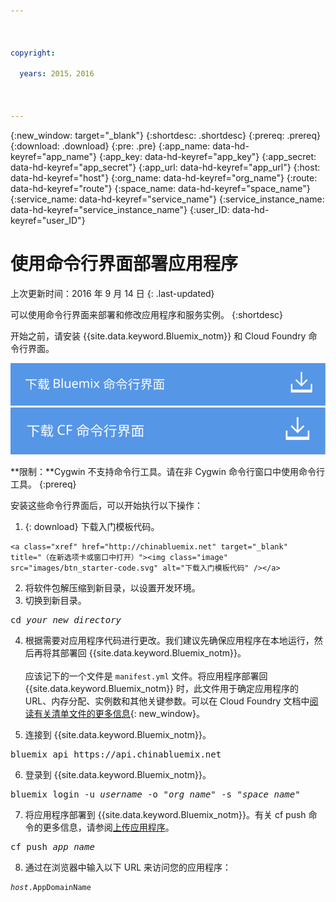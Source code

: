 ```yaml
---

 

copyright:

  years: 2015，2016

 

---
```


{:new_window: target="_blank"}
{:shortdesc: .shortdesc}
{:prereq: .prereq}
{:download: .download}
{:pre: .pre}
{:app_name: data-hd-keyref="app_name"}
{:app_key: data-hd-keyref="app_key"}
{:app_secret: data-hd-keyref="app_secret"}
{:app_url: data-hd-keyref="app_url"}
{:host: data-hd-keyref="host"}
{:org_name: data-hd-keyref="org_name"}
{:route: data-hd-keyref="route"}
{:space_name: data-hd-keyref="space_name"}
{:service_name: data-hd-keyref="service_name"}
{:service_instance_name: data-hd-keyref="service_instance_name"}
{:user_ID: data-hd-keyref="user_ID"}

# 使用命令行界面部署应用程序
上次更新时间：2016 年 9 月 14 日
{: .last-updated}

可以使用命令行界面来部署和修改应用程序和服务实例。
{:shortdesc}

开始之前，请安装 {{site.data.keyword.Bluemix_notm}} 和 Cloud Foundry 命令行界面。

<p>
<a class="xref" href="http://clis.ng.bluemix.net/ui/home.html" target="_blank" title="（在新选项卡或窗口中打开）"><img class="image" src="images/btn_bx_commandline.svg" alt="下载 {{site.data.keyword.Bluemix_notm}} 命令行界面" /></a>  <a class="xref" href="https://github.com/cloudfoundry/cli/releases" target="_blank" title="（在新选项卡或窗口中打开）"><img class="image" src="images/btn_cf_commandline.svg" alt="下载 Cloud Foundry 命令行界面" /></a>
</p>

**限制：**Cygwin 不支持命令行工具。请在非 Cygwin 命令行窗口中使用命令行工具。
{:prereq}

安装这些命令行界面后，可以开始执行以下操作：

  1. {: download} 下载入门模板代码。 
      
    <a class="xref" href="http://chinabluemix.net" target="_blank" title="（在新选项卡或窗口中打开）"><img class="image" src="images/btn_starter-code.svg" alt="下载入门模板代码" /></a>
  
  2. 将软件包解压缩到新目录，以设置开发环境。
  3. 切换到新目录。
  
  <pre class="pre">cd <var class="keyword varname">your_new_directory</var></pre>
  
  4.  根据需要对应用程序代码进行更改。我们建议先确保应用程序在本地运行，然后再将其部署回 {{site.data.keyword.Bluemix_notm}}。<br><br>应该记下的一个文件是 `manifest.yml` 文件。将应用程序部署回 {{site.data.keyword.Bluemix_notm}} 时，此文件用于确定应用程序的 URL、内存分配、实例数和其他关键参数。可以在 Cloud Foundry 文档中[阅读有关清单文件的更多信息](https://docs.cloudfoundry.org/devguide/deploy-apps/manifest.html){: new_window}。
  
  5. 连接到 {{site.data.keyword.Bluemix_notm}}。
  
  <pre class="pre">bluemix api https://api.chinabluemix.net</pre>
  
  6. 登录到 {{site.data.keyword.Bluemix_notm}}。
 
  <pre class="pre">bluemix login -u <var class="keyword varname" data-hd-keyref="user_ID">username</var> -o "<var class="keyword varname" data-hd-keyref="org_name">org_name</var>" -s "<var class="keyword varname" data-hd-keyref="space_name">space_name</var>"</pre>
  
  7. 将应用程序部署到 {{site.data.keyword.Bluemix_notm}}。有关 cf push 命令的更多信息，请参阅[上传应用程序](/docs/starters/upload_app.html)。
  
  <pre class="pre">cf push <var class="keyword varname" data-hd-keyref="app_name">app_name</var></pre>
  
  8. 通过在浏览器中输入以下 URL 来访问您的应用程序：
  
  <pre class="codeblock"><code><var class="keyword varname" data-hd-keyref="host">host</var>.<span class="keyword" data-hd-keyref="APPDomain">AppDomainName</span></code></pre>
